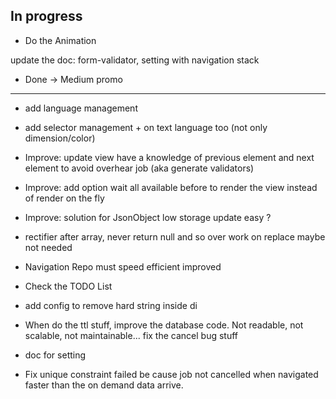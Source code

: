 ## In progress

- Do the Animation

update the doc: form-validator, setting with navigation stack

- Done -> Medium promo

**** ****

- add language management
- add selector management + on text language too (not only dimension/color)

- Improve: update view have a knowledge of previous element and next element to avoid overhear job (aka generate validators)
- Improve: add option wait all available before to render the view instead of render on the fly
- Improve: solution for JsonObject low storage update easy ?
- rectifier after array, never return null and so over work on replace maybe not needed
- Navigation Repo must speed efficient improved
- Check the TODO List

- add config to remove hard string inside di

- When do the ttl stuff, improve the database code. Not readable, not scalable, not maintainable... fix the cancel bug stuff
- doc for setting


- Fix unique constraint failed be cause job not cancelled when navigated faster than the on demand data arrive.

